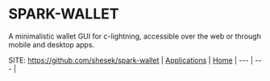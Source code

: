 # SPARK-WALLET

 A minimalistic wallet GUI for c-lightning, accessible over the web or through mobile and desktop apps. 

 SITE: https://github.com/shesek/spark-wallet
 | [Applications](https://portable-linux-apps.github.io/apps.html) | [Home](https://portable-linux-apps.github.io)
 | --- | --- |
